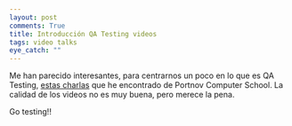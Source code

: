 ```yaml
---
layout: post
comments: True
title: Introducción QA Testing videos
tags: video talks
eye_catch: ""
---
```


Me han parecido interesantes, para centrarnos un poco en lo que es QA Testing, [estas charlas](https://www.youtube.com/watch?v=f3UmCgJZes0) que he encontrado de Portnov Computer School.
La calidad de los videos no es muy buena, pero merece la pena.

Go testing!!
